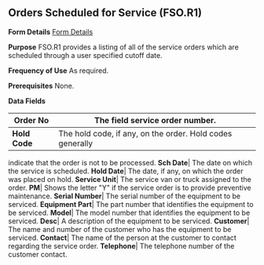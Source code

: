 ## Orders Scheduled for Service (FSO.R1)
<PageHeader />

**Form Details**
[Form Details](../FSO-R1-1/README.md)

**Purpose**
FSO.R1 provides a listing of all of the service orders which are scheduled
through a user specified cutoff date.

**Frequency of Use**
As required.

**Prerequisites**
None.

**Data Fields**

| **Order No**  | The field service order number.                           |
| ------------- | --------------------------------------------------------- |
| **Hold Code** | The hold code, if any, on the order. Hold codes generally |
indicate that the order is not to be processed.
**Sch Date**|  The date on which the service is scheduled.
**Hold Date**|  The date, if any, on which the order was placed on hold.
**Service Unit**|  The service van or truck assigned to the order.
**PM**|  Shows the letter "Y" if the service order is to provide preventive
maintenance.
**Serial Number**|  The serial number of the equipment to be serviced.
**Equipment Part**|  The part number that identifies the equipment to be
serviced.
**Model**|  The model number that identifies the equipment to be serviced.
**Desc**|  A description of the equipment to be serviced.
**Customer**|  The name and number of the customer who has the equipment to be
serviced.
**Contact**|  The name of the person at the customer to contact regarding the
service order.
**Telephone**|  The telephone number of the customer contact.

<badge text= "Version 8.10.57 " vertical="middle" />

<PageFooter />
